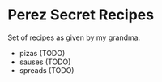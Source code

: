 # Perez Secret Recipes

Set of recipes as given by my grandma.

- pizas (TODO)
- sauses (TODO)
- spreads (TODO)
